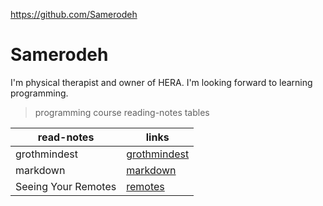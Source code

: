 https://github.com/Samerodeh

# Samerodeh
I'm physical therapist and owner of HERA. I'm looking forward to learning programming.

>programming course reading-notes tables

| read-notes     | links |
| ----------- | ----------- |
| grothmindest    | [grothmindest](grothmindest)      |
| markdown   |  [markdown](markdown)   |
| Seeing Your Remotes | [remotes](remotes) |